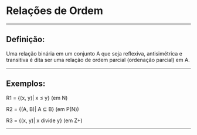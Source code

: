 # Relações de Ordem

----------------------------------------------------------------

Definição:
----------

Uma relação binária em um conjunto A que seja reflexiva, antisimétrica e transitiva 
é dita ser uma relação de ordem parcial (ordenação parcial) em A.

----------------------------------------------------------------

Exemplos:
----------

R1 = {(x, y)| x ≤ y} (em N)

R2 = {(A, B)| A ⊆ B} (em P(N))

R3 = {(x, y)| x divide y} (em Z+)
    
----------------------------------------------------------------